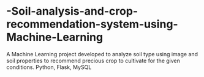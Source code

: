 # -Soil-analysis-and-crop-recommendation-system-using-Machine-Learning
A Machine Learning project developed to  analyze soil type using image and soil properties to recommend precious crop to cultivate for the given conditions.  Python, Flask, MySQL

